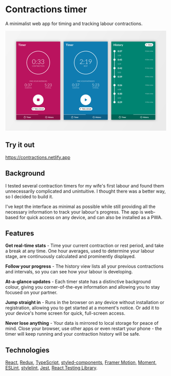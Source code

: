 # Contractions timer

A minimalist web app for timing and tracking labour contractions.

![App screenshots](docs/app.png)
## Try it out

https://contractions.netlify.app

## Background

I tested several contraction timers for my wife's first labour and found them unnecessarily complicated and unintuitive. I thought there was a better way, so I decided to build it.

I've kept the interface as minimal as possible while still providing all the necessary information to track your labour's progress. The app is web-based for quick access on any device, and can also be installed as a PWA.

## Features

**Get real-time stats** - Time your current contraction or rest period, and take a break at any time. One hour averages, used to determine your labour stage, are continuously calculated and prominently displayed.

**Follow your progress** - The history view lists all your previous contractions and intervals, so you can see how your labour is developing.

**At-a-glance updates** - Each timer state has a distinctive background colour, giving you corner-of-the-eye information and allowing you to stay focused on your partner.

**Jump straight in** - Runs in the browser on any device without installation or registration, allowing you to get started at a moment's notice. Or add it to your device's home screen for quick, full-screen access.

**Never lose anything** - Your data is mirrored to local storage for peace of mind. Close your browser, use other apps or even restart your phone - the timer will keep running and your contraction history will be safe.

## Technologies
[React](https://reactjs.org/),
[Redux](https://redux.js.org/),
[TypeScript](https://www.typescriptlang.org/),
[styled-components](https://styled-components.com/),
[Framer Motion](https://www.framer.com/motion/),
[Moment](https://momentjs.com/),
[ESLint](https://eslint.org/),
[stylelint](https://stylelint.io/),
[Jest](https://jestjs.io/),
[React Testing Library](https://testing-library.com/docs/react-testing-library/intro/).
